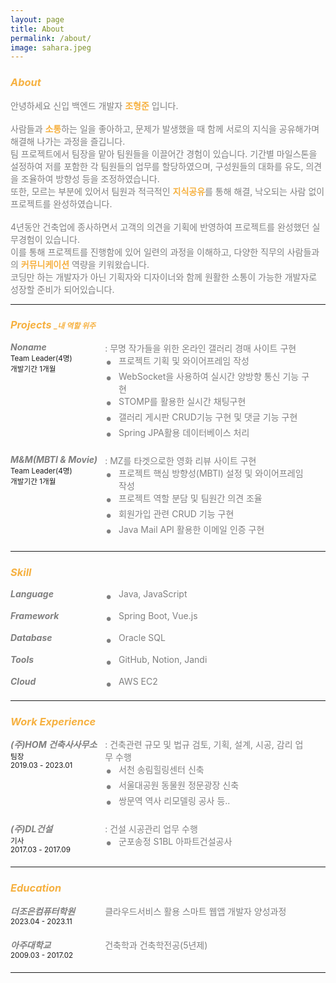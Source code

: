 ```yaml
---
layout: page
title: About
permalink: /about/
image: sahara.jpeg
---
```


<div style="color:#f6b141;">
    <h3><strong><em>About</em></strong></h3>
</div>
<div style="color: #808080">
안녕하세요 신입 백엔드 개발자 <span style="color: #f6b141"><strong>조형준</strong></span> 입니다.<br><br>
사람들과 <span style="color: #f6b141"><strong>소통</strong></span>하는 일을 좋아하고,  문제가 발생했을 때 함께 서로의 지식을 공유해가며 해결해 나가는 과정을 즐깁니다.<br>
팀 프로젝트에서 팀장을 맡아 팀원들을 이끌어간 경험이 있습니다. 기간별 마일스톤을 설정하여 저를 포함한 각 팀원들의 업무를 할당하였으며, 구성원들의 대화를 유도, 의견을 조율하여 방향성 등을 조정하였습니다.<br>
또한, 모르는 부분에 있어서 팀원과 적극적인 <span style="color: #f6b141"><strong>지식공유</strong></span>를 통해 해결, 낙오되는 사람 없이 프로젝트를 완성하였습니다.<br><br>
4년동안 건축업에 종사하면서 고객의 의견을 기획에 반영하여 프로젝트를 완성했던 실무경험이 있습니다.<br>
이를 통해 프로젝트를 진행함에 있어 일련의 과정을 이해하고, 다양한 직무의 사람들과의 <span style="color: #f6b141"><strong>커뮤니케이션</strong></span> 역량을 키워왔습니다.<br>
코딩만 하는 개발자가 아닌 기획자와 디자이너와 함께 원활한 소통이 가능한 개발자로 성장할 준비가 되어있습니다.<br>
</div>

***

<!-- PROJECTS -->
<div>
    <div style="color:#f6b141;">
    <h3><strong><em>Projects <span style="font-size: 12px">_내 역할 위주</span></em></strong></h3>
    </div>
<!-------------------------------- NONAME --------------------------------->
    <div style="display: flex; margin-bottom: 20px;">
        <div style="float: left; width: 30%;"> 
            <h5 style="margin: 0px; color:#808080">Noname</h5>
            <small>Team Leader(4명)</small><br>
            <small>개발기간 1개월</small>
        </div>
        <div style="float: right; width: 65%; color: #808080;">
            <div>
                : 무명 작가들을 위한 온라인 갤러리 경매 사이트 구현
            </div>
            <div style="display: flex; align-items: flex-start;">
                <div style="font-size: 1.5em; margin-right: 10px; flex-shrink: 0; align-self: flex-start;">•</div>
                <span style="flex: 1; overflow: hidden; white-space: normal;">
                    프로젝트 기획 및 와이어프레임 작성
                </span>
            </div>
            <div style="display: flex; align-items: flex-start;">
                <div style="font-size: 1.5em; margin-right: 10px; flex-shrink: 0; align-self: flex-start;">•</div>
                <span style="flex: 1; overflow: hidden; white-space: normal;">
                    WebSocket을 사용하여 실시간 양방향 통신 기능 구현
                </span>
            </div>
            <div style="display: flex; align-items: flex-start;">
                <div style="font-size: 1.5em; margin-right: 10px; flex-shrink: 0; align-self: flex-start;">•</div>
                <span style="flex: 1; overflow: hidden; white-space: normal;">
                    STOMP를 활용한 실시간 채팅구현
                </span>
            </div>
            <div style="display: flex; align-items: flex-start;">
                <div style="font-size: 1.5em; margin-right: 10px; flex-shrink: 0; align-self: flex-start;">•</div>
                <span style="flex: 1; overflow: hidden; white-space: normal;">
                    갤러리 게시판 CRUD기능 구현 및 댓글 기능 구현
                </span>
            </div>
            <div style="display: flex; align-items: flex-start;">
                <div style="font-size: 1.5em; margin-right: 10px; flex-shrink: 0; align-self: flex-start;">•</div>
                <span style="flex: 1; overflow: hidden; white-space: normal;">
                    Spring JPA활용 데이터베이스 처리
                </span>
            </div>
        </div>
    </div>
<!-------------------------------- M & M --------------------------------->
    <div style="display: flex; margin-bottom: 20px;">
        <div style="float: left; width: 30%;"> 
            <h5 style="margin: 0px; color:#808080">M&M(MBTI & Movie)</h5>
            <small>Team Leader(4명)</small><br>
            <small>개발기간 1개월</small>
        </div>
        <div style="float: right; width: 65%; color: #808080;">
            <div>
                : MZ를 타겟으로한 영화 리뷰 사이트 구현
            </div>
            <div style="display: flex; align-items: flex-start;">
                <div style="font-size: 1.5em; margin-right: 10px; flex-shrink: 0; align-self: flex-start;">•</div>
                <span style="flex: 1; overflow: hidden; white-space: normal;">
                    프로젝트 핵심 방향성(MBTI) 설정 및 와이어프레임 작성
                </span>
            </div>
            <div style="display: flex; align-items: flex-start;">
                <div style="font-size: 1.5em; margin-right: 10px; flex-shrink: 0; align-self: flex-start;">•</div>
                <span style="flex: 1; overflow: hidden; white-space: normal;">
                    프로젝트 역할 분담 및 팀원간 의견 조율
                </span>
            </div>
            <div style="display: flex; align-items: flex-start;">
                <div style="font-size: 1.5em; margin-right: 10px; flex-shrink: 0; align-self: flex-start;">•</div>
                <span style="flex: 1; overflow: hidden; white-space: normal;">
                    회원가입 관련 CRUD 기능 구현
                </span>
            </div>
            <div style="display: flex; align-items: flex-start;">
                <div style="font-size: 1.5em; margin-right: 10px; flex-shrink: 0; align-self: flex-start;">•</div>
                <span style="flex: 1; overflow: hidden; white-space: normal;">
                    Java Mail API 활용한 이메일 인증 구현
                </span>
            </div>
        </div>
    </div>
</div>

***

<!-- SKILL -->
<div>
    <div style="color:#f6b141;" >
        <h3><strong><em>Skill</em></strong></h3>
    </div>
    <div style="display: flex; margin-bottom: 10px;">
        <div style="float: left; width: 30%;"> 
            <h5 style="margin: 0px; color:#808080">Language</h5>
        </div>
        <div style="float: right; width: 65%;color: #808080;">
            <div style="display: flex; align-items: flex-start; ">
                <div style="font-size: 1.5em; margin-right: 10px; flex-shrink: 0; align-self: flex-start;">•</div>
                <span style="flex: 1; overflow: hidden; white-space: normal;">
                    Java, JavaScript
                </span>
            </div>
        </div>
    </div>
    <div style="display: flex; margin-bottom: 10px;">
        <div style="float: left; width: 30%;"> 
            <h5 style="margin: 0px; color:#808080">Framework</h5>
        </div>
        <div style="float: right; width: 65%;color: #808080;">
            <div style="display: flex; align-items: flex-start; ">
                <div style="font-size: 1.5em; margin-right: 10px; flex-shrink: 0; align-self: flex-start;">•</div>
                <span style="flex: 1; overflow: hidden; white-space: normal;">
                    Spring Boot, Vue.js
                </span>
            </div>
        </div>
    </div>
    <div style="display: flex; margin-bottom: 10px;">
        <div style="float: left; width: 30%;"> 
            <h5 style="margin: 0px; color:#808080">Database</h5>
        </div>
        <div style="float: right; width: 65%;color: #808080;">
            <div style="display: flex; align-items: flex-start;">
                <div style="font-size: 1.5em; margin-right: 10px; flex-shrink: 0; align-self: flex-start;">•</div>
                <span style="flex: 1; overflow: hidden; white-space: normal;">
                    Oracle SQL
                </span>
            </div>
        </div>
    </div>
    <div style="display: flex; margin-bottom: 10px;">
        <div style="float: left; width: 30%;"> 
            <h5 style="margin: 0px; color:#808080">Tools</h5>
        </div>
        <div style="float: right; width: 65%;color: #808080;">
            <div style="display: flex; align-items: flex-start;">
                <div style="font-size: 1.5em; margin-right: 10px; flex-shrink: 0; align-self: flex-start;">•</div>
                <span style="flex: 1; overflow: hidden; white-space: normal;">
                    GitHub, Notion, Jandi 
                </span>
            </div>
        </div>
    </div>
    <div style="display: flex; margin-bottom: 10px;">
        <div style="float: left; width: 30%;"> 
            <h5 style="margin: 0px; color:#808080">Cloud</h5>
        </div>
        <div style="float: right; width: 65%;color: #808080;">
            <div style="display: flex; align-items: flex-start;">
                <div style="font-size: 1.5em; margin-right: 10px; flex-shrink: 0; align-self: flex-start;">•</div>
                <span style="flex: 1; overflow: hidden; white-space: normal;">
                    AWS EC2
                </span>
            </div>
        </div>
    </div>
</div>

***

<!-- WORK EXPERIENCE -->
<div>
    <div style="color:#f6b141;">
    <h3><strong><em>Work Experience</em></strong></h3>
    </div>
    <!-- M&M -->
    <div style="display: flex; margin-bottom: 20px;">
        <div style="float: left; width: 30%;"> 
            <h5 style="margin: 0px; color:#808080">(주)HOM 건축사사무소</h5>
            <small>팀장</small><br>
            <small>2019.03 - 2023.01</small>
        </div>
        <div style="float: right; width: 65%;color: #808080;">
            : 건축관련 규모 및 법규 검토, 기획, 설계, 시공, 감리 업무 수행 
            <div style="display: flex; align-items: flex-start;">
                <div style="font-size: 1.5em; margin-right: 10px; flex-shrink: 0; align-self: flex-start;">•</div>
                <span style="flex: 1; overflow: hidden; white-space: normal;">
                    서천 송림힐링센터 신축
                </span>
            </div>
            <div style="display: flex; align-items: flex-start;">
                <div style="font-size: 1.5em; margin-right: 10px; flex-shrink: 0; align-self: flex-start;">•</div>
                <span style="flex: 1; overflow: hidden; white-space: normal;">
                    서울대공원 동물원 정문광장 신축
                </span>
            </div>
            <div style="display: flex; align-items: flex-start;">
                <div style="font-size: 1.5em; margin-right: 10px; flex-shrink: 0; align-self: flex-start;">•</div>
                <span style="flex: 1; overflow: hidden; white-space: normal;">
                    쌍문역 역사 리모델링 공사 등..
                </span>
            </div>
        </div>
    </div>
    <div style="display: flex; margin-bottom: 20px;">
        <div style="float: left; width: 30%;"> 
            <h5 style="margin: 0px; color:#808080">(주)DL건설</h5>
            <small>기사</small><br>
            <small>2017.03 - 2017.09</small>
        </div>
        <div style="float: right; width: 65%;color: #808080;">
            : 건설 시공관리 업무 수행 
            <div style="display: flex; align-items: flex-start;">
                <div style="font-size: 1.5em; margin-right: 10px; flex-shrink: 0; align-self: flex-start;">•</div>
                <span style="flex: 1; overflow: hidden; white-space: normal;">
                    군포송정 S1BL 아파트건설공사
                </span>
            </div>
        </div>
    </div>
</div>

***

<!-- EDUCATION -->
<div>
    <div style="color:#f6b141;">
    <h3><strong><em>Education</em></strong></h3>
    </div>
    <div style="display: flex; margin-bottom: 20px;">
        <div style="float: left; width: 30%;"> 
            <h5 style="margin: 0px; color:#808080">더조은컴퓨터학원</h5>
            <small>2023.04 - 2023.11</small>
        </div>
        <div style="float: right; width: 65%;color: #808080;">
            <div>
                클라우드서비스 활용 스마트 웹앱 개발자 양성과정 
            </div>
        </div>
    </div>
    <div style="display: flex; margin-bottom: 20px;">
        <div style="float: left; width: 30%;"> 
            <h5 style="margin: 0px; color:#808080">아주대학교</h5>
            <small>2009.03 - 2017.02</small>
        </div>
        <div style="float: right; width: 65%;color: #808080;">
            <div>
                건축학과 건축학전공(5년제)
            </div>
        </div>
    </div>
</div>

***


